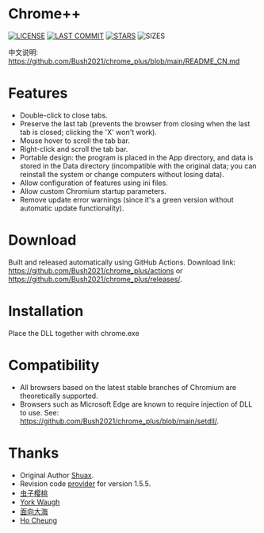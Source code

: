 # Chrome++
[![LICENSE](https://img.shields.io/badge/License-MIT-blue.svg?style=for-the-badge&logo=github "LICENSE")](https://github.com/Bush2021/chrome_plus/blob/main/LICENSE) [![LAST COMMIT](https://img.shields.io/github/last-commit/Bush2021/chrome_plus?color=blue&logo=github&style=for-the-badge "LAST COMMIT")](https://github.com/Bush2021/chrome_plus/commits/main)  [![STARS](https://img.shields.io/github/stars/Bush2021/chrome_plus?color=brightgreen&logo=github&style=for-the-badge "STARS")](https://github.com/Bush2021/chrome_plus/stargazers) ![SIZES](https://img.shields.io/github/languages/code-size/Bush2021/chrome_plus?color=brightgreen&logo=github&style=for-the-badge "SIZES")

中文说明: https://github.com/Bush2021/chrome_plus/blob/main/README_CN.md

# Features
* Double-click to close tabs.
* Preserve the last tab (prevents the browser from closing when the last tab is closed; clicking the 'X' won't work).
* Mouse hover to scroll the tab bar.
* Right-click and scroll the tab bar.
* Portable design: the program is placed in the App directory, and data is stored in the Data directory (incompatible with the original data; you can reinstall the system or change computers without losing data).
* Allow configuration of features using ini files.
* Allow custom Chromium startup parameters.
* Remove update error warnings (since it's a green version without automatic update functionality).

# Download
Built and released automatically using GitHub Actions. Download link: https://github.com/Bush2021/chrome_plus/actions or https://github.com/Bush2021/chrome_plus/releases/.

# Installation
Place the DLL together with chrome.exe

# Compatibility
* All browsers based on the latest stable branches of Chromium are theoretically supported.
* Browsers such as Microsoft Edge are known to require injection of DLL to use. See: https://github.com/Bush2021/chrome_plus/blob/main/setdll/.

# Thanks
* Original Author [Shuax](https://github.com/shuax/).
* Revision code [provider](https://forum.ru-board.com/topic.cgi?forum=5&topic=51073&start=620&limit=1&m=1#1) for version 1.5.5.
* [虫子樱桃](https://github.com/czyt/)
* [York Waugh](https://github.com/YorkWaugh/)
* [面向大海](https://github.com/mxdh/)
* [Ho Cheung](https://github.com/gz83/)